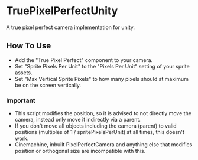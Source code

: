 # TruePixelPerfectUnity
A true pixel perfect camera implementation for unity.

## How To Use
- Add the "True Pixel Perfect" component to your camera.
- Set "Sprite Pixels Per Unit" to the "Pixels Per Unit" setting of your sprite assets.
- Set "Max Vertical Sprite Pixels" to how many pixels should at maximum be on the screen vertically.

### Important
- This script modifies the position, so it is advised to not directly move the camera, instead only move it indirectly via a parent.
- If you don't move all objects including the camera (parent) to valid positions (multiples of 1 / spritePixelsPerUnit) at all times, this doesn't work.
- Cinemachine, inbuilt PixelPerfectCamera and anything else that modifies position or orthogonal size are incompatible with this.
